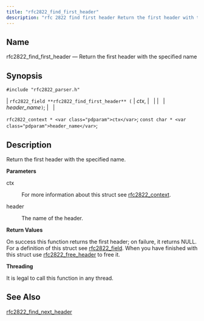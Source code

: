 ```yaml
---
title: "rfc2822_find_first_header"
description: "rfc 2822 find first header Return the first header with the specified name rfc 2822 field rfc 2822 find first header ctx header name rfc 2822 context ctx const char header name Return the first header with the specified name ctx For more information about this struct see rfc 2822..."
---
```


<a name="apis.rfc2822_find_first_header"></a> 
## Name

rfc2822_find_first_header — Return the first header with the specified name

## Synopsis

`#include "rfc2822_parser.h"`

| `rfc2822_field **rfc2822_find_first_header** (` | <var class="pdparam">ctx</var>, |   |
|   | <var class="pdparam">header_name</var>`)`; |   |

`rfc2822_context * <var class="pdparam">ctx</var>`;
`const char * <var class="pdparam">header_name</var>`;<a name="idp58590304"></a> 
## Description

Return the first header with the specified name.

**<a name="idp58591536"></a> Parameters**

<dl class="variablelist">

<dt>ctx</dt>

<dd>

For more information about this struct see [rfc2822_context](/momentum/3/3-api/structs-rfc-2822-context).

</dd>

<dt>header</dt>

<dd>

The name of the header.

</dd>

</dl>

**<a name="idp58596832"></a> Return Values**

On success this function returns the first header; on failure, it returns NULL. For a definition of this struct see [rfc2822_field](/momentum/3/3-api/structs-rfc-2822-field). When you have finished with this struct use [rfc2822_free_header](/momentum/3/3-api/apis-rfc-2822-free-header) to free it.

**<a name="idp58599344"></a> Threading**

It is legal to call this function in any thread.

<a name="idp58600448"></a> 
## See Also

[rfc2822_find_next_header](/momentum/3/3-api/apis-rfc-2822-find-next-header)